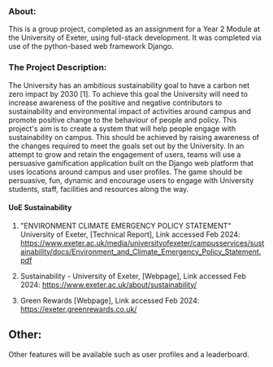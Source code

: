 ### About:
This is a group project, completed as an assignment for a Year 2 Module at the University of Exeter, using full-stack development. It was completed via use of the python-based web framework Django.

### The Project Description:
The University has an ambitious sustainability goal to have a carbon net zero impact by 2030 [1]. To achieve this goal the University will need to increase awareness of the positive and negative contributors to sustainability and environmental impact of activities around campus and promote positive change to the behaviour of people and policy. This project's aim is to create a system that will help people engage with sustainability on campus. This should be achieved by raising awareness of the changes required to meet the goals set out by the University. In an attempt to grow and retain the engagement of users, teams will use a persuasive gamification application built on the Django web platform that uses locations around campus and user profiles. The game should be persuasive, fun, dynamic and encourage users to engage with University students, staff, facilities and resources along the way.

#### UoE Sustainability
1. "ENVIRONMENT CLIMATE EMERGENCY POLICY STATEMENT" University of Exeter, [Technical Report], Link accessed Feb 2024: https://www.exeter.ac.uk/media/universityofexeter/campusservices/sustainability/docs/Environment_and_Climate_Emergency_Policy_Statement.pdf

2. Sustainability - University of Exeter, [Webpage], Link accessed Feb 2024: https://www.exeter.ac.uk/about/sustainability/

3. Green Rewards [Webpage], Link accessed Feb 2024: https://exeter.greenrewards.co.uk/  

## Other:
Other features will be available such as user profiles and a leaderboard.
